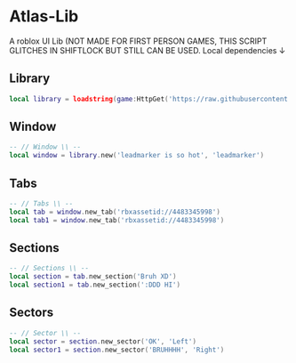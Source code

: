 # Atlas-Lib
A roblox UI Lib (NOT MADE FOR FIRST PERSON GAMES, THIS SCRIPT GLITCHES IN SHIFTLOCK BUT STILL CAN BE USED.
Local dependencies ↓

## Library

```lua
local library = loadstring(game:HttpGet('https://raw.githubusercontent.com/cueshut/saves/main/criminality%20paste%20ui%20library'))()
```

## Window
```lua
-- // Window \\ --
local window = library.new('leadmarker is so hot', 'leadmarker')
```

## Tabs
```lua
-- // Tabs \\ --
local tab = window.new_tab('rbxassetid://4483345998')
local tab1 = window.new_tab('rbxassetid://4483345998')
```

## Sections
```lua
-- // Sections \\ --
local section = tab.new_section('Bruh XD')
local section1 = tab.new_section(':DDD HI')
```
## Sectors
```lua
-- // Sector \\ --
local sector = section.new_sector('OK', 'Left')
local sector1 = section.new_sector('BRUHHHH', 'Right')
```
